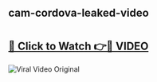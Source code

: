 ## cam-cordova-leaked-video 

# <h2><a href="http://freeplayer.one?title=cam-cordova-leaked-video&ref=21J">🔗 Click to Watch 👉🔴 VIDEO</a></h2>

<a href="http://freeplayer.one?title=cam-cordova-leaked-video&ref=21J" rel="nofollow" data-target="animated-image.originalLink"><img src="https://i.ibb.co.com/xMMVF88/686577567.gif" alt="Viral Video Original" style="max-width: 100%; display: inline-block;" data-target="animated-image.originalImage"></a>

